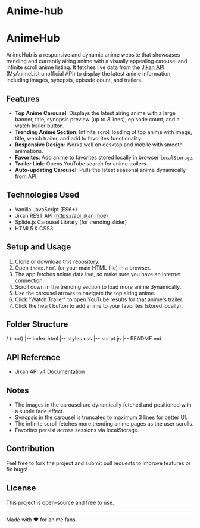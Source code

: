 # Anime-hub
# AnimeHub

AnimeHub is a responsive and dynamic anime website that showcases trending and currently airing anime with a visually appealing carousel and infinite scroll anime listing. It fetches live data from the [Jikan API](https://jikan.moe/) (MyAnimeList unofficial API) to display the latest anime information, including images, synopsis, episode count, and trailers.

## Features

- **Top Anime Carousel**: Displays the latest airing anime with a large banner, title, synopsis preview (up to 3 lines), episode count, and a watch trailer button.
- **Trending Anime Section**: Infinite scroll loading of top anime with image, title, watch trailer, and add to favorites functionality.
- **Responsive Design**: Works well on desktop and mobile with smooth animations.
- **Favorites**: Add anime to favorites stored locally in browser `localStorage`.
- **Trailer Link**: Opens YouTube search for anime trailers.
- **Auto-updating Carousel**: Pulls the latest seasonal anime dynamically from API.

## Technologies Used

- Vanilla JavaScript (ES6+)
- Jikan REST API (https://api.jikan.moe)
- Splide.js Carousel Library (for trending slider)
- HTML5 & CSS3

## Setup and Usage

1. Clone or download this repository.
2. Open `index.html` (or your main HTML file) in a browser.
3. The app fetches anime data live, so make sure you have an internet connection.
4. Scroll down in the trending section to load more anime dynamically.
5. Use the carousel arrows to navigate the top airing anime.
6. Click "Watch Trailer" to open YouTube results for that anime's trailer.
7. Click the heart button to add anime to your favorites (stored locally).

## Folder Structure

/ (root)
|-- index.html
|-- styles.css
|-- script.js
|-- README.md

## API Reference

- [Jikan API v4 Documentation](https://docs.api.jikan.moe/)

## Notes

- The images in the carousel are dynamically fetched and positioned with a subtle fade effect.
- Synopsis in the carousel is truncated to maximum 3 lines for better UI.
- The infinite scroll fetches more trending anime pages as the user scrolls.
- Favorites persist across sessions via localStorage.

## Contribution

Feel free to fork the project and submit pull requests to improve features or fix bugs!

## License

This project is open-source and free to use.

---

Made with ❤️ for anime fans.
